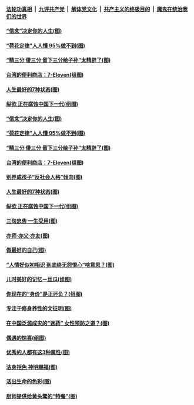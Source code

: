 ####  [法轮功真相](../../../../basic/blob/master/README.md?t=07100002) &nbsp;|&nbsp; [九评共产党](../../../../9ping.md/blob/master/README.md?t=07100002) &nbsp;|&nbsp; [解体党文化](../../../../jtdwh.md/blob/master/README.md?t=07100002)  &nbsp;|&nbsp; [共产主义的终极目的](../../../../gczydzjmd.md/blob/master/README.md?t=07100002) &nbsp;|&nbsp; [魔鬼在统治我们的世界](../../../../mgztzwmdsj.md/blob/master/README.md?t=07100002) 

#### [“信念”决定你的人生(图)](../pages/p8/939152.md?t=07100002) 

#### [“荷花定律”人人懂 95%做不到(图)](../pages/p8/939141.md?t=07100002) 

#### [“精三分 傻三分 留下三分给子孙”太精辟了(图)](../pages/p8/937600.md?t=07100002) 

#### [台湾的便利商店：7-Eleven(组图)](../pages/p8/938971.md?t=07100002) 

#### [人生最好的7种状态(图)](../pages/p8/938988.md?t=07100002) 

#### [纵欲 正在腐蚀中国下一代(组图)](../pages/p8/938992.md?t=07100002) 

#### [“信念”决定你的人生(图)](../pages/p8/939152.md?t=07100002) 

#### [“荷花定律”人人懂 95%做不到(图)](../pages/p8/939141.md?t=07100002) 

#### [“精三分 傻三分 留下三分给子孙”太精辟了(图)](../pages/p8/937600.md?t=07100002) 

#### [台湾的便利商店：7-Eleven(组图)](../pages/p8/938971.md?t=07100002) 

#### [别养成孩子“反社会人格”倾向(图)](../pages/p8/939049.md?t=07100002) 

#### [人生最好的7种状态(图)](../pages/p8/938988.md?t=07100002) 

#### [纵欲 正在腐蚀中国下一代(组图)](../pages/p8/938992.md?t=07100002) 

#### [三句忠告 一生受用(图)](../pages/p8/938640.md?t=07100002) 

#### [亦师‧亦父‧亦友(图)](../pages/p8/938927.md?t=07100002) 

#### [做最好的自己(图)](../pages/p8/938492.md?t=07100002) 

#### [“人情好似初相识 到底终无怨恨心”啥意思？(图)](../pages/p8/938871.md?t=07100002) 

#### [儿时美好的记忆－丝瓜(组图)](../pages/p8/938641.md?t=07100002) 

#### [你现在的“身价”是正还负？(组图)](../pages/p8/938848.md?t=07100002) 

#### [专注于修身养性的文征明(图)](../pages/p8/938487.md?t=07100002) 

#### [在中国泛滥成灾的“迷药” 女性预防之道？(图)](../pages/p8/938746.md?t=07100002) 

#### [偶遇的惊喜(组图)](../pages/p8/937363.md?t=07100002) 

#### [优秀的人都有这3种属性(图)](../pages/p8/938743.md?t=07100002) 

#### [洁身拒色 神明赐福(图)](../pages/p8/938479.md?t=07100002) 

#### [活出生命的色彩(图)](../pages/p8/938638.md?t=07100002) 

#### [厨师提供给黄头鹭的“特餐”(图)](../pages/p8/938645.md?t=07100002) 

